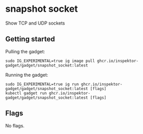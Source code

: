 # snapshot socket

Show TCP and UDP sockets

## Getting started
Pulling the gadget:
```
sudo IG_EXPERIMENTAL=true ig image pull ghcr.io/inspektor-gadget/gadget/snapshot_socket:latest
```
Running the gadget:
```
sudo IG_EXPERIMENTAL=true ig run ghcr.io/inspektor-gadget/gadget/snapshot_socket:latest [flags]
kubectl gadget run ghcr.io/inspektor-gadget/gadget/snapshot_socket:latest [flags]
```

## Flags
No flags.